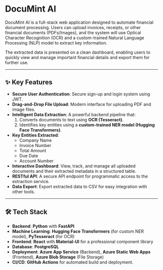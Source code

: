 # DocuMint AI

DocuMint AI is a full-stack web application designed to automate financial document processing. Users can upload invoices, receipts, or other financial documents (PDFs/Images), and the system will use Optical Character Recognition (OCR) and a custom-trained Natural Language Processing (NLP) model to extract key information.

The extracted data is presented on a clean dashboard, enabling users to quickly view and manage important financial details and export them for further use.

<!-- TODO: Add a screenshot of your app's dashboard -->
<!-- ![FinDoc-Extractor Dashboard](path/to/screenshot.png) -->

---

## ✨ Key Features

*   **Secure User Authentication**: Secure sign-up and login system using JWT.
*   **Drag-and-Drop File Upload**: Modern interface for uploading PDF and image files.
*   **Intelligent Data Extraction**: A powerful backend pipeline that:
    1.  Converts documents to text using **OCR (Tesseract)**.
    2.  Identifies key entities using a **custom-trained NER model (Hugging Face Transformers)**.
*   **Key Entities Extracted**:
    *   Company Name
    *   Invoice Number
    *   Total Amount
    *   Due Date
    *   Account Number
*   **Interactive Dashboard**: View, track, and manage all uploaded documents and their extracted metadata in a structured table.
*   **RESTful API**: A secure API endpoint for programmatic access to the extraction service.
*   **Data Export**: Export extracted data to CSV for easy integration with other tools.

---

## 🛠️ Tech Stack

*   **Backend**: **Python** with **FastAPI**
*   **Machine Learning**: **Hugging Face Transformers** (for custom NER model), **PyTesseract** (for OCR)
*   **Frontend**: **React** with **Material-UI** for a professional component library
*   **Database**: **PostgreSQL**
*   **Deployment**: **Azure App Service** (Backend), **Azure Static Web Apps** (Frontend), **Azure Blob Storage** (File Storage)
*   **CI/CD**: **GitHub Actions** for automated build and deployment.
